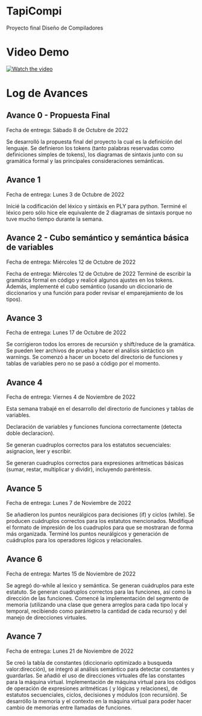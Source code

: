 # TapiCompi
 Proyecto final Diseño de Compiladores
 
 # Video Demo
[![Watch the video](https://img.youtube.com/vi/iSO22cvj0_Q/maxresdefault.jpg)](https://youtu.be/iSO22cvj0_Q)
 
 # Log de Avances

## Avance 0 - Propuesta  Final
Fecha de entrega: Sábado 8 de Octubre de 2022

Se desarrolló la propuesta final del proyecto la cual es la definición del lenguaje. Se definieron los tokens (tanto palabras reservadas como definiciones simples de tokens), los diagramas de sintaxis junto con su gramática formal y las principales consideraciones semánticas.

## Avance 1
Fecha de entrega: Lunes 3 de Octubre de 2022

Inicié la codificación del léxico y sintáxis en PLY para python. Terminé el léxico pero sólo hice ele equivalente de 2 diagramas de sintaxis porque no tuve mucho tiempo durante la semana.

## Avance 2 - Cubo semántico y semántica básica de variables
Fecha de entrega: Miércoles 12 de Octubre de 2022

Fecha de entrega: Miércoles 12 de Octubre de 2022
Terminé de escribir la gramática formal en código y realicé algunos ajustes en los tokens. Además, implementé el cubo semántico (usando un diccionario de diccionarios y una función para poder revisar el emparejamiento de los tipos).

## Avance 3
Fecha de entrega: Lunes 17 de Octubre de 2022

Se corrigieron todos los errores de recursión y shift/reduce de la gramática. Se pueden leer archivos de prueba y hacer el análisis sintáctico sin warnings.
Se comenzó a hacer un boceto del directorio de funciones y tablas de variables pero no se pasó a código por el momento.


## Avance 4
Fecha de entrega: Viernes 4 de Noviembre de 2022

Esta semana trabajé en el desarrollo del directorio de funciones y tablas de variables. 

Declaración de variables y funciones funciona correctamente (detecta doble declaracion).

Se generan cuadruplos correctos para los estatutos secuenciales: asignacion, leer y escribir.

Se generan cuadruplos correctos para expresiones aritmeticas básicas (sumar, restar, multiplicar y dividir), incluyendo paréntesis.

## Avance 5
Fecha de entrega: Lunes 7 de Noviembre de 2022

Se añadieron los puntos neurálgicos para decisiones (if) y ciclos (while). Se producen cuádruplos correctos para los estatutos mencionados. 
Modifiqué el formato de impresión de los cuadruplos para que se mostraran de forma más organizada.
Terminé los puntos neurálgicos y generación de cuádruplos para los operadores lógicos y relacionales.


## Avance 6
Fecha de entrega: Martes 15 de Noviembre de 2022

Se agregó do-while al lexico y semántica. Se generan cuádruplos para este estatuto.
Se generan cuadruplos correctos para las funciones, así como la dirección de las funciones.
Comencé la implementación del segmento de memoria (utilizando una clase que genera arreglos para cada tipo local y temporal, recibiendo como parámetro la cantidad de cada recurso) y del manejo de direcciones virtuales.

## Avance 7
Fecha de entrega: Lunes 21 de Noviembre de 2022

Se creó la tabla de constantes (diccionario optimizado a busqueda valor:dirección), se integró al análisis semántico para detectar constantes y guardarlas. Se añadió el uso de direcciones virtuales dfe las constantes para la máquina virtual. Implementación de máquina virtual para los códigos de operación de expresiones aritméticas ( y lógicas y relaciones), de estatutos secuenciales, ciclos, decisiones y módulos (con recursión). Se desarróllo la memoria y el contexto en la máquina virtual para poder hacer cambio de memorias entre llamadas de funciones.
